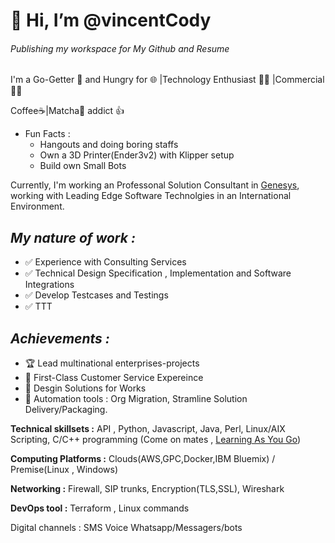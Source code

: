 # 👋 **Hi, I’m @vincentCody**
###### Publishing my workspace for My Github and Resume
I'm a Go-Getter :brain: and Hungry for :globe_with_meridians: |Technology Enthusiast :technologist: |Commercial :pilot:

Coffee:coffee:|Matcha:tea: addict :+1:
- Fun Facts : 
     - Hangouts and doing boring staffs
     - Own a 3D Printer(Ender3v2) with Klipper setup
     - Build own Small Bots

Currently, I'm working an Professonal Solution Consultant in [Genesys](www.genesys.com), working with Leading Edge Software Technolgies in an International Environment. 

## *My nature of work :* 

- :white_check_mark: Experience with Consulting Services
- :white_check_mark: Technical Design Specification , Implementation and Software Integrations
- :white_check_mark: Develop Testcases and Testings
- :white_check_mark: TTT
 
  
## *Achievements :* 

 - :trophy: Lead multinational enterprises-projects
 - :1st_place_medal: First-Class Customer Service Expereince
 - :2nd_place_medal: Desgin Solutions for Works
 - :3rd_place_medal: Automation tools : Org Migration, Stramline Solution Delivery/Packaging.


**Technical skillsets :** API , Python, Javascript, Java, Perl, Linux/AIX Scripting, C/C++ programming (Come on mates , [Learning As You Go](https://www.youtube.com/watch?v=sRquXgHVjr0))

**Computing Platforms :** Clouds(AWS,GPC,Docker,IBM Bluemix) / Premise(Linux , Windows)

**Networking :** Firewall, SIP trunks, Encryption(TLS,SSL), Wireshark

**DevOps tool :** Terraform , Linux commands

Digital channels : 
SMS
Voice
Whatsapp/Messagers/bots

